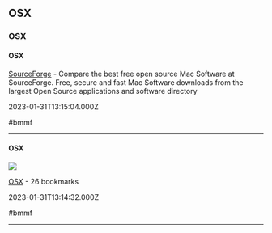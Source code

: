 ## OSX
### OSX

#### OSX

[SourceForge](https://sourceforge.net/directory/mac) - Compare the best free open source Mac  Software at SourceForge. Free, secure and fast Mac  Software downloads from the largest Open Source applications and software directory

2023-01-31T13:15:04.000Z

#bmmf

---

#### OSX

![](https://up.raindrop.io/collection/thumbs/290/922/43/e43d50974f94209674f41115c44365ac.png)

[OSX](https://raindrop.io/whoisdsmith/osx-29092243/sort=title&perpage=30&page=0) - 26 bookmarks

2023-01-31T13:14:32.000Z

#bmmf

---
